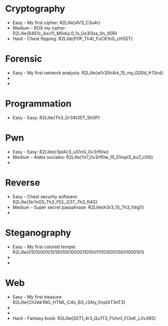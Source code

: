 # Cryptography

- Easy - My first cipher: R2Lille{4V3_C3s4r}
- Medium - ROX my cipher: R2Lille{B4S1c_Asc11_M0duL0_1s_Us3l3ss_0n_X0R}
- Hard - Chest flipping: R2Lille{Fl1P_Th4t_FuCK1nG_cH3ST}

# Forensic

- Easy - My first network analysis: R2Lille{w1r35h4rk_15_my_G00d_fr13nd}
- 
- 

# Programmation

- Easy - Easy: R2Lille{Th3_Gr34t3ST_Sh0P}

# Pwn

- Easy - Easy: R2Lille{r3pl4c3_uS1nG_0v3rfl0w}
- Medium - Aides sociales: R2Lille{1n7_0v3rfl0w_15_51mpl3_bu7_c00l}
- 

# Reverse

- Easy - Chest security software: R2Lille{Str1nG5_Th3_f1l3,_G3T_7h3_fl4G}
- Medium - Super secret passphrase: R2Lille{h3r3_1S_7h3_fl4g!!}
-

# Steganography

- Easy - My first colored temple: R2Lille{010100010101001001000011010011110100010001000101}
-
-

# Web

- Easy - My first treasure: R2Lille{Ch3Ak1NG_HTML_C4n_B3_r3Aly_1mp0rT3nT3}
- 
- 
- Hard - Fantasy book: R2Lille{SST1_4r3_Qu1T3_FUnn1_Fl3sK_L0v3RS}
